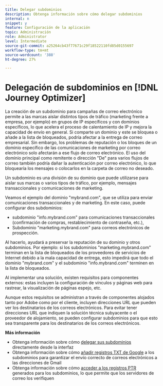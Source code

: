 ```yaml
---
title: Delegar subdominios
description: Obtenga información sobre cómo delegar subdominios
internal: n
snippet: y
feature: Configuración de la aplicación
topic: Administración
role: Administrator
level: Intermediate
source-git-commit: a25264cb43f77671c29f18522110fd85d0155697
workflow-type: tm+mt
source-wordcount: '388'
ht-degree: 27%

---
```



# Delegación de subdominios en [!DNL Journey Optimizer]

La creación de un subdominio para campañas de correo electrónico permite a las marcas aislar distintos tipos de tráfico (marketing frente a empresa, por ejemplo) en grupos de IP específicos y con dominios específicos, lo que acelera el proceso de calentamiento de IP y mejora la capacidad de envío en general. Si comparte un dominio y este se bloquea o añade a la lista de bloqueados, podría afectar a la entrega de correo empresarial. Sin embargo, los problemas de reputación o los bloques de un dominio específico de las comunicaciones de marketing por correo electrónico solo afectarán a ese flujo de correo electrónico. El uso del dominio principal como remitente o dirección &quot;De&quot; para varios flujos de correo también podría dañar la autenticación por correo electrónico, lo que bloquearía los mensajes o colocarlos en la carpeta de correo no deseado.

Un subdominio es una división de su dominio que puede utilizarse para aislar sus marcas o varios tipos de tráfico, por ejemplo, mensajes transaccionales y comunicaciones de marketing.

Veamos el ejemplo del dominio &quot;mybrand.com&quot;, que se utiliza para enviar comunicaciones transaccionales y de marketing. En este caso, puede configurar dos subdominios:

* subdominio &quot;info.mybrand.com&quot; para comunicaciones transaccionales (confirmación de compras, restablecimiento de contraseña, etc.),
* Subdominio &quot;marketing.mybrand.com&quot; para correos electrónicos de prospección.

Al hacerlo, ayudará a preservar la reputación de su dominio y otros subdominios. Por ejemplo: si los subdominios &quot;marketing.mybrand.com&quot; terminan en la lista de bloqueados de los proveedores de servicios de Internet debido a la mala capacidad de entrega, esto impedirá que todo el dominio &quot;mybrand.com&quot; y el subdominio &quot;info.mybrand.com&quot; terminen en la lista de bloqueados.

Al implementar una solución, existen requisitos para componentes externos: estas incluyen la configuración de vínculos y páginas web para rastrear, la visualización de páginas espejo, etc.

Aunque estos requisitos se administran a través de componentes alojados tanto por Adobe como por el cliente, incluyen direcciones URL que pueden ver los destinatarios de los correos electrónicos. Para evitar tener direcciones URL que indiquen la solución técnica subyacente o el proveedor de alojamiento, se pueden configurar subdominios para que esto sea transparente para los destinatarios de los correos electrónicos.

**Más información**

* Obtenga información sobre cómo [delegar sus subdominios](delegate-subdomain.md) directamente desde la interfaz
* Obtenga información sobre cómo [añadir registros TXT de Google](google-txt.md) a los subdominios para garantizar el envío correcto de correos electrónicos a las direcciones de Gmail
* Obtenga información sobre cómo [acceder a los registros PTR](ptr-records.md) generados para los subdominios, lo que permite que los servidores de correo los verifiquen
